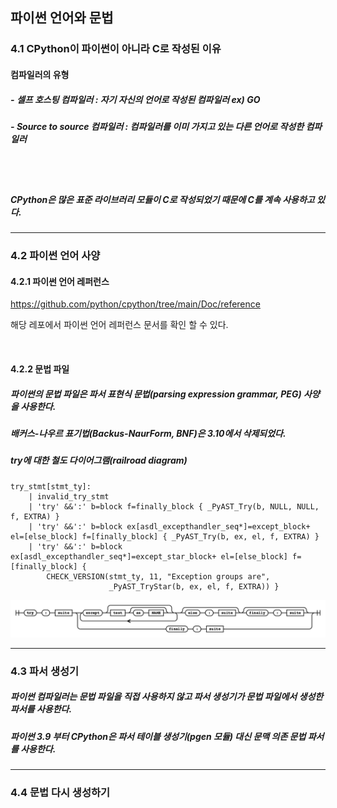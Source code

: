 ## 파이썬 언어와 문법

### 4.1 CPython이 파이썬이 아니라 C로 작성된 이유

#### 컴파일러의 유형

##### - **셀프 호스팅 컴파일러** : 자기 자신의 언어로 작성된 컴파일러 ex) GO

##### - **Source to source 컴파일러** : 컴파일러를 이미 가지고 있는 다른 언어로 작성한 컴파일러

<br><br>

##### CPython은 많은 표준 라이브러리 모듈이 C로 작성되었기 때문에 C를 계속 사용하고 있다.

***

### 4.2 파이썬 언어 사양

#### 4.2.1 파이썬 언어 레퍼런스

https://github.com/python/cpython/tree/main/Doc/reference

해당 레포에서 파이썬 언어 레퍼런스 문서를 확인 할 수 있다.

<br>

#### 4.2.2 문법 파일

##### 파이썬의 문법 파일은 파서 표현식 문법(parsing expression grammar, PEG) 사양을 사용한다.

##### 배커스-나우르 표기법(Backus-NaurForm, BNF)은 3.10에서 삭제되었다.

##### try에 대한 철도 다이어그램(railroad diagram)

```
try_stmt[stmt_ty]:
    | invalid_try_stmt
    | 'try' &&':' b=block f=finally_block { _PyAST_Try(b, NULL, NULL, f, EXTRA) }
    | 'try' &&':' b=block ex[asdl_excepthandler_seq*]=except_block+ el=[else_block] f=[finally_block] { _PyAST_Try(b, ex, el, f, EXTRA) }
    | 'try' &&':' b=block ex[asdl_excepthandler_seq*]=except_star_block+ el=[else_block] f=[finally_block] {
        CHECK_VERSION(stmt_ty, 11, "Exception groups are",
                      _PyAST_TryStar(b, ex, el, f, EXTRA)) }
```

![alt text](image.png)

***

### 4.3 파서 생성기

##### 파이썬 컴파일러는 문법 파일을 직접 사용하지 않고 파서 생성기가 문법 파일에서 생성한 파서를 사용한다.

##### 파이썬 3.9 부터 CPython은 파서 테이블 생성기(pgen 모듈) 대신 문맥 의존 문법 파서를 사용한다.

***

### 4.4 문법 다시 생성하기 

